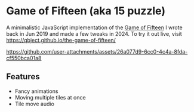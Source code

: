 # Game of Fifteen (aka 15 puzzle)

A minimalistic JavaScript implementation of the [Game of Fifteen](https://en.wikipedia.org/wiki/15_puzzle) I wrote back in Jun 2019 and made a few tweaks in 2024. To try it out live, visit https://qbject.github.io/the-game-of-fifteen/

https://github.com/user-attachments/assets/26a077d9-6cc0-4c4a-8fda-cf550bca01a8

## Features

-   Fancy animations
-   Moving multiple tiles at once
-   Tile move audio
